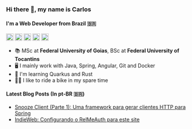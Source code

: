 ### Hi there :wave:, my name is Carlos
#### I'm a Web Developer from Brazil :brazil:

[<img src='https://cdn.jsdelivr.net/npm/feather-icons@4.28.0/dist/icons/globe.svg' alt='Website' height='20'>](https://crodrigues.dev) 
[<img src='https://cdn.jsdelivr.net/npm/feather-icons@4.28.0/dist/icons/linkedin.svg' alt='LinkedIn' height='20'>](https://www.linkedin.com/in/crodriguesdev/) 
[<img src='https://cdn.jsdelivr.net/npm/feather-icons@4.28.0/dist/icons/twitter.svg' alt='Twitter' height='20'>](https://twitter.com/crodriguesdev) 
[<img src='https://cdn.jsdelivr.net/npm/feather-icons@4.28.0/dist/icons/instagram.svg' alt='Instagram' height='20'>](https://www.instagram.com/crodrigues.dev/) 
[<img src='https://cdn.jsdelivr.net/npm/feather-icons@4.28.0/dist/icons/mail.svg' alt='E-mail' height='20'>](mailto:eu@crodrigues.dev) 

* :books: MSc at **Federal University of Goias**, BSc at **Federal University of Tocantins**
* :desktop_computer: I mainly work with Java, Spring, Angular, Git and Docker
* :seedling: I'm learning Quarkus and Rust
* :biking_man: I like to ride a bike in my spare time

#### Latest Blog Posts (In pt-BR :brazil:)
<!-- BLOG-POST-LIST:START -->
- [Snooze Client (Parte 1): Uma framework para gerar clientes HTTP para Spring](https://crodrigues.dev/blog/snooze-client-introducao/)
- [IndieWeb: Configurando o RelMeAuth para este site](https://crodrigues.dev/blog/indieweb-relmeauth/)
<!-- BLOG-POST-LIST:END -->
